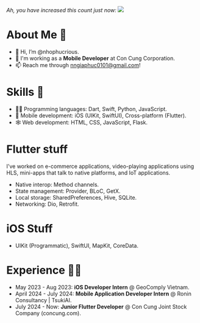 _Ah, you have increased this count just now: ![](https://komarev.com/ghpvc/?username=nhophucrious)_

# About Me 👀
- 👋 Hi, I’m @nhophucrious.
- 👀 I'm working as a **Mobile Developer** at Con Cung Corporation.
- 📫 Reach me through [nngiaphuc0101@gmail.com](mailto:nngiaphuc0101@gmail.com)!

# Skills 🔧
- 🧑‍💻 Programming languages: Dart, Swift, Python, JavaScript.
- 📱 Mobile development: iOS (UIKit, SwiftUI), Cross-platform (Flutter).
- 🕸️ Web development: HTML, CSS, JavaScript, Flask.

# Flutter stuff
I've worked on e-commerce applications, video-playing applications using HLS, mini-apps that talk to native platforms, and IoT applications.
- Native interop: Method channels.
- State management: Provider, BLoC, GetX.
- Local storage: SharedPreferences, Hive, SQLite.
- Networking: Dio, Retrofit.

# iOS Stuff
- UIKit (Programmatic), SwiftUI, MapKit, CoreData.

# Experience 👨‍💼
- May 2023 - Aug 2023: **iOS Developer Intern** @ GeoComply Vietnam.
- April 2024 - July 2024: **Mobile Application Developer Intern** @ Ronin Consultancy | TsukiAI.
- July 2024 - Now: **Junior Flutter Developer** @ Con Cung Joint Stock Company (concung.com).
<!---
nhophucrious/nhophucrious is a ✨ special ✨ repository because its `README.md` (this file) appears on your GitHub profile.
You can click the Preview link to take a look at your changes.
--->
